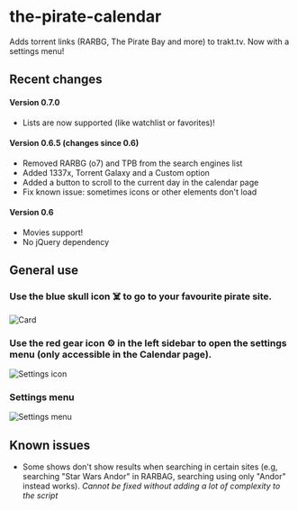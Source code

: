 # the-pirate-calendar

Adds torrent links (RARBG, The Pirate Bay and more) to trakt.tv. Now with a settings menu!

## Recent changes

#### Version 0.7.0
- Lists are now supported (like watchlist or favorites)!

#### Version 0.6.5 (changes since 0.6)
- Removed RARBG (o7) and TPB from the search engines list
- Added 1337x, Torrent Galaxy and a Custom option
- Added a button to scroll to the current day in the calendar page
- Fix known issue: sometimes icons or other elements don't load

#### Version 0.6
- Movies support!
- No jQuery dependency

## General use

### Use the blue skull icon ☠️ to go to your favourite pirate site.

![Card](https://i.imgur.com/da9eUYb.png "Card")

### Use the red gear icon ⚙️ in the left sidebar to open the settings menu (only accessible in the Calendar page).

![Settings icon](https://i.imgur.com/cwXF1pb.png "Settings icon")

### Settings menu

![Settings menu](https://i.imgur.com/VdB8FB7.png "Settings menu")

## Known issues

- Some shows don't show results when searching in certain sites (e.g, searching "Star Wars Andor" in RARBAG, searching using only "Andor" instead works). _Cannot be fixed without adding a lot of complexity to the script_
